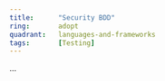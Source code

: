 ```yaml
---
title:      "Security BDD"
ring:       adopt
quadrant:   languages-and-frameworks
tags:       [Testing]
---
```

...